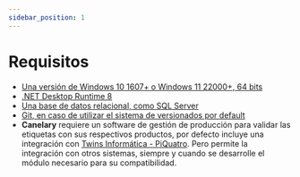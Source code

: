 ```yaml
---
sidebar_position: 1
---
```


# Requisitos

- [Una versión de Windows 10 1607+ o Windows 11 22000+, 64 bits](https://www.microsoft.com/es-es/software-download/windows11)
- [.NET Desktop Runtime 8](https://dotnet.microsoft.com/en-us/download/dotnet/8.0)
- [Una base de datos relacional, como SQL Server](https://www.microsoft.com/es-es/sql-server/sql-server-downloads)
- [Git, en caso de utilizar el sistema de versionados por default](https://git-scm.com/downloads)
- **Canelary** requiere un software de gestión de producción para validar las etiquetas con sus respectivos productos, por defecto incluye una integración con [Twins Informática - PiQuatro](https://twins.com.ar/). Pero permite la integración con otros sistemas, siempre y cuando se desarrolle el módulo necesario para su compatibilidad.

